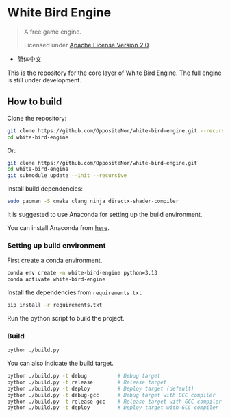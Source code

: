 # White Bird Engine

> A free game engine.
>
> Licensed under [Apache License Version 2.0](https://github.com/OppositeNor/white-bird-engine-core/blob/main/LICENSE).

- [简体中文](./README.zh-Hans.md)

This is the repository for the core layer of White Bird Engine. The full engine is still under development.

## How to build

Clone the repository:

```sh
git clone https://github.com/OppositeNor/white-bird-engine.git --recursive
cd white-bird-engine
```

Or:

```sh
git clone https://github.com/OppositeNor/white-bird-engine.git
cd white-bird-engine
git submodule update --init --recursive
```

Install build dependencies:

```sh
sudo pacman -S cmake clang ninja directx-shader-compiler
```

It is suggested to use Anaconda for setting up the build environment.

You can install Anaconda from [here](https://github.com/conda-forge/miniforge).

### Setting up build environment

First create a conda environment.

```sh
conda env create -n white-bird-engine python=3.13
conda activate white-bird-engine
```

Install the dependencies from `requirements.txt`

```sh
pip install -r requirements.txt
```

Run the python script to build the project.

### Build

```sh
python ./build.py
```

You can also indicate the build target.

```sh
python ./build.py -t debug          # Debug target
python ./build.py -t release        # Release target
python ./build.py -t deploy         # Deploy target (default)
python ./build.py -t debug-gcc      # Debug target with GCC compiler
python ./build.py -t release-gcc    # Release target with GCC compiler
python ./build.py -t deploy         # Deploy target with GCC compiler
```
